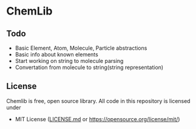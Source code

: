 # ChemLib

## Todo
- Basic Element, Atom, Molecule, Particle abstractions
- Basic info about known elements
- Start working on string to molecule parsing
- Convertation from molecule to string(string representation)

## License
Chemlib is free, open source library. All code in this repository is licensed under
- MIT License ([LICENSE.md](https://github.com/Maksasj/chemlib/blob/master/LICENSE.md) or https://opensource.org/license/mit/)

